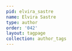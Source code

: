 ```yaml
---
pid: elvira_sastre
name: Elvira Sastre
type: author
order: '042'
layout: tagpage
collection: author_tags
---
```

